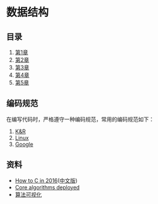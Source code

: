 # 数据结构

## 目录

1. [第1章](./chap1)
2. [第2章](./chap2)
3. [第3章](./chap3)
4. [第4章](./chap4)
5. [第5章](./chap5)

## 编码规范

在编写代码时，严格遵守一种编码规范，常用的编码规范如下：

1. [K&R](https://en.wikipedia.org/wiki/Indentation_style#K&R)
2. [Linux](https://www.kernel.org/doc/html/v4.10/process/coding-style.html)
3. [Google](https://google.github.io/styleguide/cppguide.html)

## 资料

- [How to C in 2016](https://matt.sh/howto-c)([中文版](http://www.infoq.com/cn/articles/c-language-2016))
- [Core algorithms deployed](https://cstheory.stackexchange.com/questions/19759/core-algorithms-deployed)
- [算法可视化](https://visualgo.net/en)

